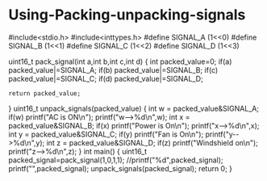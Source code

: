 # Using-Packing-unpacking-signals
#include<stdio.h>
#include<inttypes.h>
#define SIGNAL_A (1<<0)
#define SIGNAL_B (1<<1)
#define SIGNAL_C (1<<2)
#define SIGNAL_D (1<<3)

uint16_t pack_signal(int a,int b,int c,int d)
{
    int packed_value=0;
    if(a)
    packed_value|=SIGNAL_A;
    if(b)
    packed_value|=SIGNAL_B;
    if(c)
    packed_value|=SIGNAL_C;
    if(d)
    packed_value|=SIGNAL_D;
  
    return packed_value;
    
}
uint16_t unpack_signals(packed_value)
{
    int w = packed_value&SIGNAL_A;
    if(w)
    printf("AC is ON\n");
    printf("w-->%d\n",w);
    int x = packed_value&SIGNAL_B;
    if(x)
    printf("Power is On\n");
    printf("x-->%d\n",x);
    int y = packed_value&SIGNAL_C;
    if(y)
    printf("Fan is On\n");
    printf("y-->%d\n",y);
    int z = packed_value&SIGNAL_D;
    if(z)
    printf("Windshield on\n");
    printf("z-->%d\n",z);
}
int main()
{
    uint16_t packed_signal=pack_signal(1,0,1,1);
    //printf("%d",packed_signal);
    printf("",packed_signal);
    unpack_signals(packed_signal);
    return 0;
}
